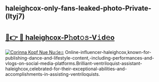 ## haleighcox-only-fans​-leaked-photo​-Private-(ltyj7)


# <h2><a href="https://mediaupload.pro?title=haleighcox&ref=git">🔗👉 🔴 haleighcox-P𝚑ot𝚘𝚜-V𝚒d𝚎o</a></h2>

[![Corinna Kopf Nue Nu𝚍e𝚜](https://i.imgur.com/0qMVB7G.gif)](https://mediaupload.pro?title=haleighcox&ref=git)
Online-influencer-haleighcox,known-for-publishing-dance-and-lifestyle-content,-including-performances-and-vlogs-on-social-media-platforms.Brilliant-ventriloquist-assistant-haleighcox,celebrated-for-their-exceptional-abilities-and-accomplishments-in-assisting-ventriloquists.  